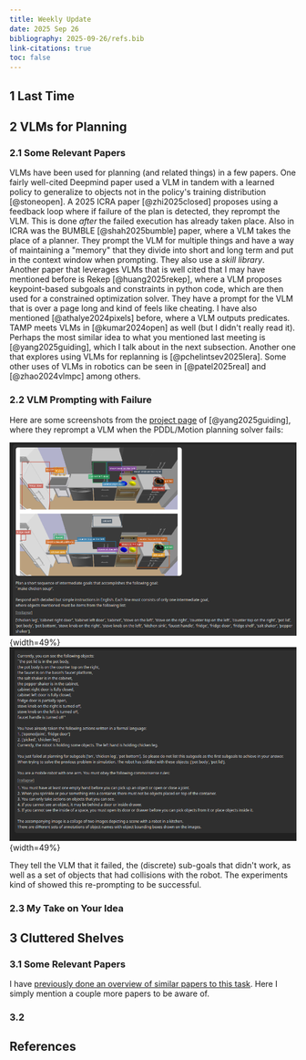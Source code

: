 ```yaml
---
title: Weekly Update
date: 2025 Sep 26
bibliography: 2025-09-26/refs.bib
link-citations: true
toc: false
---
```


## 1 Last Time


## 2 VLMs for Planning

### 2.1 Some Relevant Papers

VLMs have been used for planning (and related things) in a few papers. One fairly well-cited Deepmind paper used a VLM in tandem with a learned policy to generalize to objects not in the policy's training distribution [@stoneopen]. A 2025 ICRA paper [@zhi2025closed] proposes using a feedback loop where if failure of the plan is detected, they reprompt the VLM. This is done *after* the failed execution has already taken place. Also in ICRA was the BUMBLE [@shah2025bumble] paper, where a VLM takes the place of a planner. They prompt the VLM for multiple things and have a way of maintaining a "memory" that they divide into short and long term and put in the context window when prompting. They also use a *skill library*. Another paper that leverages VLMs that is well cited that I may have mentioned before is Rekep [@huang2025rekep], where a VLM proposes keypoint-based subgoals and constraints in python code, which are then used for a constrained optimization solver. They have a prompt for the VLM that is over a page long and kind of feels like cheating. I have also mentioned [@athalye2024pixels] before, where a VLM outputs predicates. TAMP meets VLMs in [@kumar2024open] as well (but I didn't really read it). Perhaps the most similar idea to what you mentioned last meeting is [@yang2025guiding], which I talk about in the next subsection. Another one that explores using VLMs for replanning is [@pchelintsev2025lera]. Some other uses of VLMs in robotics can be seen in [@patel2025real] and [@zhao2024vlmpc] among others.

### 2.2 VLM Prompting with Failure

Here are some screenshots from the [project page](https://zt-yang.github.io/vlm-tamp-robot/) of [@yang2025guiding], where they reprompt a VLM when the PDDL/Motion planning solver fails:

![](image.png){width=49%}
![](image-1.png){width=49%}

They tell the VLM that it failed, the (discrete) sub-goals that didn't work, as well as a set of objects that had collisions with the robot. The experiments kind of showed this re-prompting to be successful.

### 2.3 My Take on Your Idea



## 3 Cluttered Shelves

### 3.1 Some Relevant Papers

I have [previously done an overview of similar papers to this task](https://herb-wright.github.io/weekly_updates/2025-09-12/#existing-work). Here I simply mention a couple more papers to be aware of. 

### 3.2 


## References




